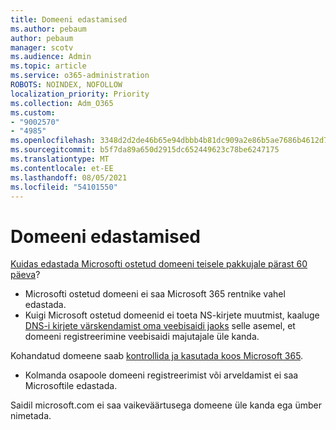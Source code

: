 ```yaml
---
title: Domeeni edastamised
ms.author: pebaum
author: pebaum
manager: scotv
ms.audience: Admin
ms.topic: article
ms.service: o365-administration
ROBOTS: NOINDEX, NOFOLLOW
localization_priority: Priority
ms.collection: Adm_O365
ms.custom:
- "9002570"
- "4985"
ms.openlocfilehash: 3348d2d2de46b65e94dbbb4b81dc909a2e86b5ae7686b4612d7b1364e7d76a5b
ms.sourcegitcommit: b5f7da89a650d2915dc652449623c78be6247175
ms.translationtype: MT
ms.contentlocale: et-EE
ms.lasthandoff: 08/05/2021
ms.locfileid: "54101550"
---
```

# <a name="domain-transfers"></a>Domeeni edastamised

[Kuidas edastada Microsofti ostetud domeeni teisele pakkujale pärast 60 päeva](https://docs.microsoft.com/microsoft-365/admin/get-help-with-domains/transfer-a-domain-from-microsoft-to-another-host)?

- Microsofti ostetud domeeni ei saa Microsoft 365 rentnike vahel edastada.
- Kuigi Microsoft ostetud domeenid ei toeta NS-kirjete muutmist, kaaluge [DNS-i kirjete värskendamist oma veebisaidi jaoks](https://docs.microsoft.com/microsoft-365/admin/dns/update-dns-records-to-retain-current-hosting-provider?view=o365-worldwide) selle asemel, et domeeni registreerimine veebisaidi majutajale üle kanda.

Kohandatud domeene saab [kontrollida ja kasutada koos Microsoft 365](https://docs.microsoft.com/microsoft-365/admin/setup/add-domain?view=o365-worldwide).

- Kolmanda osapoole domeeni registreerimist või arveldamist ei saa Microsoftile edastada.

Saidil microsoft.com ei saa vaikeväärtusega domeene üle kanda ega ümber nimetada.
